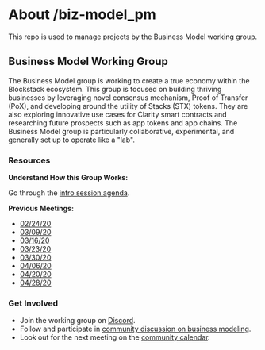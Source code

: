 # About /biz-model_pm
This repo is used to manage projects by the Business Model working group.

## Business Model Working Group
The Business Model group is working to create a true economy within the Blockstack ecosystem. This group is focused on building thriving businesses by leveraging novel consensus mechanism, Proof of Transfer (PoX), and developing around the utility of Stacks (STX) tokens. They are also exploring innovative use cases for Clarity smart contracts and researching future prospects such as app tokens and app chains. The Business Model group is particularly collaborative, experimental, and generally set up to operate like a "lab".

### Resources

**Understand How this Group Works:**

Go through the [intro session agenda](https://paper.dropbox.com/doc/Business-Model-Lab--Au_376lyZ_bEsL62y88rHIw1Ag-QoegfeEhDOMdaaTOFgydd).

**Previous Meetings:**

- [02/24/20](https://paper.dropbox.com/doc/Business-Model-Lab--Au_376lyZ_bEsL62y88rHIw1Ag-QoegfeEhDOMdaaTOFgydd)
- [03/09/20](https://forum.blockstack.org/t/business-model-working-group-session-03-09-20/10490)
- [03/16/20](https://forum.blockstack.org/t/working-group-session-03-16-20/10526)
- [03/23/20](https://forum.blockstack.org/t/working-group-session-03-23-20/10550)
- [03/30/20](https://forum.blockstack.org/t/working-group-session-03-30-20/10577)
- [04/06/20](https://forum.blockstack.org/t/working-group-session-04-06-20/10640)
- [04/20/20](https://forum.blockstack.org/t/working-group-session-04-20-20/10696)
- [04/28/20](https://forum.blockstack.org/t/working-group-session-04-28-20/10741)

### Get Involved

- Join the working group on [Discord](https://discord.gg/3777ANS).
- Follow and participate in [community discussion on business modeling](https://forum.blockstack.org/c/Working-Groups/Business-Model).
- Look out for the next meeting on the [community calendar](https://community.blockstack.org/events#categories=70427&start_date=2020-02-24&view=stream&range=events&events=20&end_date=2020-12-31).
